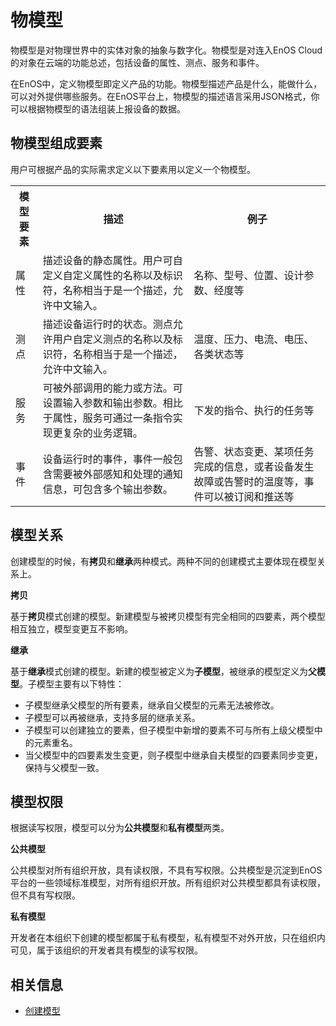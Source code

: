 # 物模型

物模型是对物理世界中的实体对象的抽象与数字化。物模型是对连入EnOS Cloud的对象在云端的功能总述，包括设备的属性、测点、服务和事件。

在EnOS中，定义物模型即定义产品的功能。物模型描述产品是什么，能做什么，可以对外提供哪些服务。在EnOS平台上，物模型的描述语言采用JSON格式，你可以根据物模型的语法组装上报设备的数据。


## 物模型组成要素<modelelements>
用户可根据产品的实际需求定义以下要素用以定义一个物模型。

<table>
   <tr>
      <th>模型要素</th>
      <th>描述</th>
      <th>例子</th>
    </tr>
    <tr>
      <td>属性</td>
      <td>描述设备的静态属性。用户可自定义自定义属性的名称以及标识符，名称相当于是一个描述，允许中文输入。</td>
      <td>名称、型号、位置、设计参数、经度等</td>
    </tr>
    <tr>
      <td>测点</td>
      <td>描述设备运行时的状态。测点允许用户自定义测点的名称以及标识符，名称相当于是一个描述，允许中文输入。</td>
      <td>温度、压力、电流、电压、各类状态等</td>
    </tr>
        <tr>
      <td>服务</td>
      <td>可被外部调用的能力或方法。可设置输入参数和输出参数。相比于属性，服务可通过一条指令实现更复杂的业务逻辑。</td>
      <td>下发的指令、执行的任务等</td>
    </tr>
        <tr>
      <td>事件</td>
      <td>设备运行时的事件，事件一般包含需要被外部感知和处理的通知信息，可包含多个输出参数。</td>
      <td>告警、状态变更、某项任务完成的信息，或者设备发生故障或告警时的温度等，事件可以被订阅和推送等</td>
    </tr>
</table>

## 模型关系<modelrelationship>

创建模型的时候，有**拷贝**和**继承**两种模式。两种不同的创建模式主要体现在模型关系上。

**拷贝**

基于**拷贝**模式创建的模型。新建模型与被拷贝模型有完全相同的四要素，两个模型相互独立，模型变更互不影响。


**继承**

基于**继承**模式创建的模型。新建的模型被定义为**子模型**，被继承的模型定义为**父模型**。子模型主要有以下特性：
- 子模型继承父模型的所有要素，继承自父模型的元素无法被修改。
- 子模型可以再被继承，支持多层的继承关系。
- 子模型可以创建独立的要素，但子模型中新增的要素不可与所有上级父模型中的元素重名。
- 当父模型中的四要素发生变更，则子模型中继承自夫模型的四要素同步变更，保持与父模型一致。

## 模型权限<modelpermission>
根据读写权限，模型可以分为**公共模型**和**私有模型**两类。

**公共模型**

公共模型对所有组织开放，具有读权限，不具有写权限。公共模型是沉淀到EnOS平台的一些领域标准模型，对所有组织开放。所有组织对公共模型都具有读权限，但不具有写权限。


**私有模型**

开发者在本组织下创建的模型都属于私有模型，私有模型不对外开放，只在组织内可见，属于该组织的开发者具有模型的读写权限。

## 相关信息<relatedinformation>

- [创建模型](creating_model)
